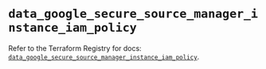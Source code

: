 # `data_google_secure_source_manager_instance_iam_policy`

Refer to the Terraform Registry for docs: [`data_google_secure_source_manager_instance_iam_policy`](https://registry.terraform.io/providers/hashicorp/google-beta/6.1.0/docs/data-sources/google_secure_source_manager_instance_iam_policy).
